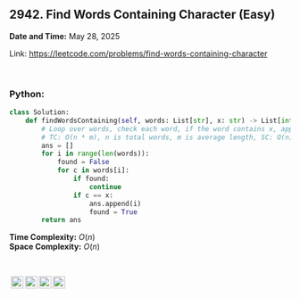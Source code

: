 ## 2942. Find Words Containing Character (Easy)
**Date and Time:** May 28, 2025

Link: https://leetcode.com/problems/find-words-containing-character

<br>

### Python:
```python
class Solution:
    def findWordsContaining(self, words: List[str], x: str) -> List[int]:
        # Loop over words, check each word, if the word contains x, append index i into ans[]
        # TC: O(n * m), n is total words, m is average length, SC: O(n)
        ans = []
        for i in range(len(words)):
            found = False
            for c in words[i]:
                if found:
                    continue
                if c == x:
                    ans.append(i)
                    found = True
        return ans
```
**Time Complexity:** $O(n)$ <br>
**Space Complexity:** $O(n)$

<br>

<img style="height:22px!important;margin-left:3px;vertical-align:text-bottom;" src="https://mirrors.creativecommons.org/presskit/icons/cc.svg?ref=chooser-v1" alt="CC BY-NC-SA" title="CC BY-NC-SA"><img style="height:22px!important;margin-left:3px;vertical-align:text-bottom;" src="https://mirrors.creativecommons.org/presskit/icons/by.svg?ref=chooser-v1" alt="BY: credit must be given to the creator" title="BY: credit must be given to the creator"><img style="height:22px!important;margin-left:3px;vertical-align:text-bottom;" src="https://mirrors.creativecommons.org/presskit/icons/nc.svg?ref=chooser-v1" alt="NC: Only noncommercial uses of the work are permitted" title="NC: Only noncommercial uses of the work are permitted"><img style="height:22px!important;margin-left:3px;vertical-align:text-bottom;" src="https://mirrors.creativecommons.org/presskit/icons/sa.svg?ref=chooser-v1" alt="SA: Adaptations must be shared under the same terms" title="SA: Adaptations must be shared under the same terms">